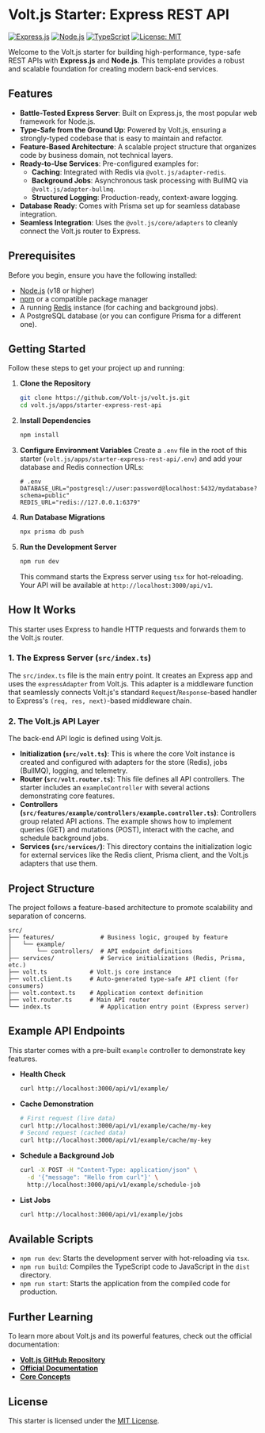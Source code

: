 # Volt.js Starter: Express REST API

[![Express.js](https://img.shields.io/badge/Express.js-4.x-blue.svg)](https://expressjs.com/)
[![Node.js](https://img.shields.io/badge/Node.js-18%2B-blue.svg)](https://nodejs.org/)
[![TypeScript](https://img.shields.io/badge/TypeScript-5.0%2B-blue.svg)](https://www.typescriptlang.org/)
[![License: MIT](https://img.shields.io/badge/License-MIT-yellow.svg)](https://opensource.org/licenses/MIT)

Welcome to the Volt.js starter for building high-performance, type-safe REST APIs with **Express.js** and **Node.js**. This template provides a robust and scalable foundation for creating modern back-end services.

## Features

-   **Battle-Tested Express Server**: Built on Express.js, the most popular web framework for Node.js.
-   **Type-Safe from the Ground Up**: Powered by Volt.js, ensuring a strongly-typed codebase that is easy to maintain and refactor.
-   **Feature-Based Architecture**: A scalable project structure that organizes code by business domain, not technical layers.
-   **Ready-to-Use Services**: Pre-configured examples for:
    -   **Caching**: Integrated with Redis via `@volt.js/adapter-redis`.
    -   **Background Jobs**: Asynchronous task processing with BullMQ via `@volt.js/adapter-bullmq`.
    -   **Structured Logging**: Production-ready, context-aware logging.
-   **Database Ready**: Comes with Prisma set up for seamless database integration.
-   **Seamless Integration**: Uses the `@volt.js/core/adapters` to cleanly connect the Volt.js router to Express.

## Prerequisites

Before you begin, ensure you have the following installed:

-   [Node.js](https://nodejs.org/en) (v18 or higher)
-   [npm](https://www.npmjs.com/) or a compatible package manager
-   A running [Redis](https://redis.io/docs/getting-started/) instance (for caching and background jobs).
-   A PostgreSQL database (or you can configure Prisma for a different one).

## Getting Started

Follow these steps to get your project up and running:

1.  **Clone the Repository**
    ```bash
    git clone https://github.com/Volt-js/volt.js.git
    cd volt.js/apps/starter-express-rest-api
    ```

2.  **Install Dependencies**
    ```bash
    npm install
    ```

3.  **Configure Environment Variables**
    Create a `.env` file in the root of this starter (`volt.js/apps/starter-express-rest-api/.env`) and add your database and Redis connection URLs:

    ```env
    # .env
    DATABASE_URL="postgresql://user:password@localhost:5432/mydatabase?schema=public"
    REDIS_URL="redis://127.0.0.1:6379"
    ```

4.  **Run Database Migrations**
    ```bash
    npx prisma db push
    ```

5.  **Run the Development Server**
    ```bash
    npm run dev
    ```
    This command starts the Express server using `tsx` for hot-reloading. Your API will be available at `http://localhost:3000/api/v1`.

## How It Works

This starter uses Express to handle HTTP requests and forwards them to the Volt.js router.

### 1. The Express Server (`src/index.ts`)

The `src/index.ts` file is the main entry point. It creates an Express app and uses the `expressAdapter` from Volt.js. This adapter is a middleware function that seamlessly connects Volt.js's standard `Request`/`Response`-based handler to Express's `(req, res, next)`-based middleware chain.

### 2. The Volt.js API Layer

The back-end API logic is defined using Volt.js.

-   **Initialization (`src/volt.ts`)**: This is where the core Volt instance is created and configured with adapters for the store (Redis), jobs (BullMQ), logging, and telemetry.
-   **Router (`src/volt.router.ts`)**: This file defines all API controllers. The starter includes an `exampleController` with several actions demonstrating core features.
-   **Controllers (`src/features/example/controllers/example.controller.ts`)**: Controllers group related API actions. The example shows how to implement queries (GET) and mutations (POST), interact with the cache, and schedule background jobs.
-   **Services (`src/services/`)**: This directory contains the initialization logic for external services like the Redis client, Prisma client, and the Volt.js adapters that use them.

## Project Structure

The project follows a feature-based architecture to promote scalability and separation of concerns.

```
src/
├── features/             # Business logic, grouped by feature
│   └── example/
│       └── controllers/  # API endpoint definitions
├── services/             # Service initializations (Redis, Prisma, etc.)
├── volt.ts            # Volt.js core instance
├── volt.client.ts     # Auto-generated type-safe API client (for consumers)
├── volt.context.ts    # Application context definition
├── volt.router.ts     # Main API router
└── index.ts              # Application entry point (Express server)
```

## Example API Endpoints

This starter comes with a pre-built `example` controller to demonstrate key features.

-   **Health Check**
    ```bash
    curl http://localhost:3000/api/v1/example/
    ```

-   **Cache Demonstration**
    ```bash
    # First request (live data)
    curl http://localhost:3000/api/v1/example/cache/my-key
    # Second request (cached data)
    curl http://localhost:3000/api/v1/example/cache/my-key
    ```

-   **Schedule a Background Job**
    ```bash
    curl -X POST -H "Content-Type: application/json" \
      -d '{"message": "Hello from curl"}' \
      http://localhost:3000/api/v1/example/schedule-job
    ```

-   **List Jobs**
    ```bash
    curl http://localhost:3000/api/v1/example/jobs
    ```

## Available Scripts

-   `npm run dev`: Starts the development server with hot-reloading via `tsx`.
-   `npm run build`: Compiles the TypeScript code to JavaScript in the `dist` directory.
-   `npm run start`: Starts the application from the compiled code for production.

## Further Learning

To learn more about Volt.js and its powerful features, check out the official documentation:

-   **[Volt.js GitHub Repository](https://github.com/Volt-js/volt.js)**
-   **[Official Documentation](https://voltjs.com/docs)**
-   **[Core Concepts](https://voltjs.com/docs/core-concepts)**

## License

This starter is licensed under the [MIT License](LICENSE).
